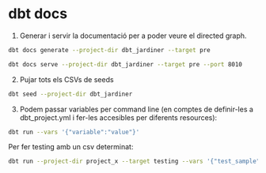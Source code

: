 # dbt docs

1. Generar i servir la documentació per a poder veure el directed graph.

```bash
dbt docs generate --project-dir dbt_jardiner --target pre

dbt docs serve --project-dir dbt_jardiner --target pre --port 8010
```

2. Pujar tots els CSVs de seeds

```bash
dbt seed --project-dir dbt_jardiner
```

3. Podem passar variables per command line (en comptes de definir-les a dbt_project.yml i fer-les accesibles per diferents resources): 

```bash
dbt run --vars '{"variable":"value"}'
```
Per fer testing amb un csv determinat: 

```bash
dbt run --project-dir project_x --target testing --vars '{"test_sample":"nom_del_csv"}' -m model_x
```